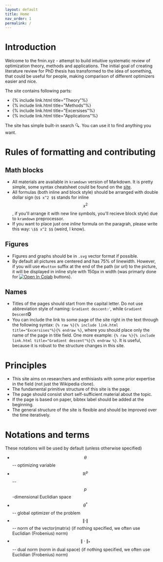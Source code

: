 ```yaml
---
layout: default
title: Home
nav_order: 1
permalink: /
---
```


# Introduction

Welcome to the fmin.xyz - attempt to build intuitive systematic review of optimization theory, methods and applications. The initial goal of creating literature review for PhD thesis has transformed to the idea of something, that could be useful for people, making comparison of different optimizers easier and nice.

The site contains following parts:

* {% include link.html title="Theory"%}
* {% include link.html title="Methods"%}
* {% include link.html title="Excersises"%}
* {% include link.html title="Applications"%}

The site has simple built-in search 🔍. You can use it to find anything you want.

# Rules of formatting and contributing
## Math blocks
* All materials are available in `kramdown` version of Markdown. It is pretty simple, some syntax cheatsheet could be found on the [site](https://kramdown.gettalong.org/syntax.html).
* All formulas (both inline and block style) should be arranged with double dollar sign (`$$ x^2 $$` stands for inline $$x^2$$, if you'll arrange it with new line symbols, you'll recieve block style) due to `kramdown` preprocessor.
* If you want to place just one *inline* formula on the paragrah, please write this way: `\$$ x^2 $$` (weird, I know).

## Figures
* Figures and graphs should be in `.svg` vector format if possible.
* By default all pictures are centered and has 75% of linewidth. However, if you will use `#button` suffix at the end of the path (or url) to the picture, it will be displayed in inline style with 150px in width (was primarly done for [![Open In Colab](https://colab.research.google.com/assets/colab-badge.svg#button)]() buttons).

## Names
* Titles of the pages should start from the capital letter. Do not use abbreviation style of naming: `Gradient descent`✅, while `Gradient Descent`❎
* You can include the link to some page of the site right in the text through the following syntax: `{% raw %}{% include link.html title="Excersises"%}{% endraw %}`, where you should place only the name of the page in title field. One more example: `{% raw %}{% include link.html title="Gradient descent"%}{% endraw %}`. It is useful, because it is robust to the structure changes in this site.

# Principles

* This site aims on researchers and enthisiasts with some prior expertise in the field (not just the Wikipedia clone).
* The fundamental primitive structure of this site is the page.
* The page should consist short self-sufficient material about the topic.
* If the page is based on paper, bibtex label should be added at the beginning.
* The general structure of the site is flexible and should be improved over the time iteratively.

# Notations and terms

These notations will be used by default (unless otherwise specified)

* $$\theta$$ -- optimizing variable
* $$\mathbb{R}^p$$ -- $$p$$-dimensional Euclidian space
* $$\theta^*$$ -- global optimizer of the problem
* $$\| \cdot \|$$ -- norm of the vector(matrix) (if nothing specified, we often use Euclidian (Frobenius) norm)
* $$\| \cdot \|_*$$ -- dual norm (norm in dual space) (if nothing specified, we often use Euclidian (Frobenius) norm)
